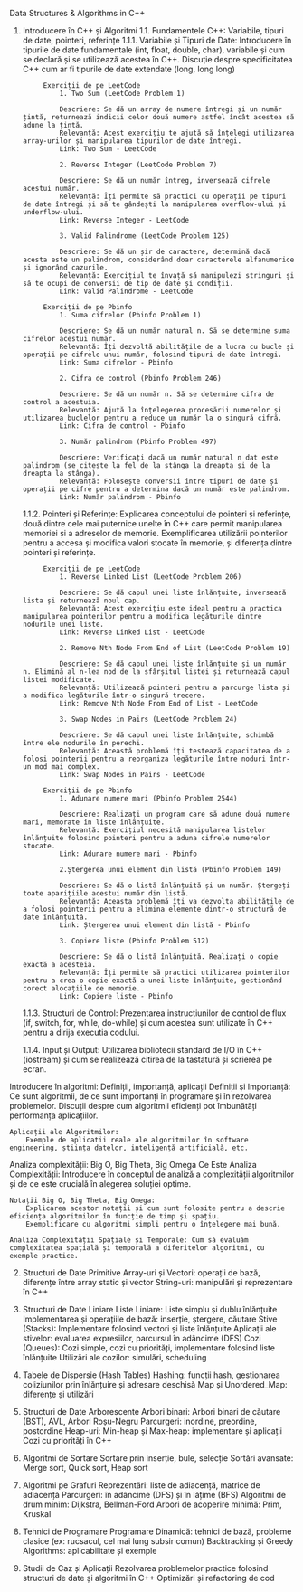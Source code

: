 Data Structures & Algorithms in C++

1. Introducere în C++ și Algoritmi
1.1. Fundamentele C++: Variabile, tipuri de date, pointeri, referințe
    1.1.1. Variabile și Tipuri de Date: 
            Introducere în tipurile de date fundamentale (int, float, double, char), variabile și cum se declară și se utilizează acestea în C++. 
            Discuție despre specificitatea C++ cum ar fi tipurile de date extendate (long, long long)

            Exerciții de pe LeetCode
                1. Two Sum (LeetCode Problem 1)

                Descriere: Se dă un array de numere întregi și un număr țintă, returnează indicii celor două numere astfel încât acestea să adune la țintă.
                Relevanță: Acest exercițiu te ajută să înțelegi utilizarea array-urilor și manipularea tipurilor de date întregi.
                Link: Two Sum - LeetCode
                
                2. Reverse Integer (LeetCode Problem 7)

                Descriere: Se dă un număr întreg, inversează cifrele acestui număr.
                Relevanță: Îți permite să practici cu operații pe tipuri de date întregi și să te gândești la manipularea overflow-ului și underflow-ului.
                Link: Reverse Integer - LeetCode
                
                3. Valid Palindrome (LeetCode Problem 125)

                Descriere: Se dă un șir de caractere, determină dacă acesta este un palindrom, considerând doar caracterele alfanumerice și ignorând cazurile.
                Relevanță: Exercițiul te învață să manipulezi stringuri și să te ocupi de conversii de tip de date și condiții.
                Link: Valid Palindrome - LeetCode
            
            Exerciții de pe Pbinfo
                1. Suma cifrelor (Pbinfo Problem 1)

                Descriere: Se dă un număr natural n. Să se determine suma cifrelor acestui număr.
                Relevanță: Îți dezvoltă abilitățile de a lucra cu bucle și operații pe cifrele unui număr, folosind tipuri de date întregi.
                Link: Suma cifrelor - Pbinfo
                
                2. Cifra de control (Pbinfo Problem 246)

                Descriere: Se dă un număr n. Să se determine cifra de control a acestuia.
                Relevanță: Ajută la înțelegerea procesării numerelor și utilizarea buclelor pentru a reduce un număr la o singură cifră.
                Link: Cifra de control - Pbinfo
                
                3. Număr palindrom (Pbinfo Problem 497)

                Descriere: Verificați dacă un număr natural n dat este palindrom (se citește la fel de la stânga la dreapta și de la dreapta la stânga).
                Relevanță: Folosește conversii între tipuri de date și operații pe cifre pentru a determina dacă un număr este palindrom.
                Link: Număr palindrom - Pbinfo


    1.1.2. Pointeri și Referințe: 
            Explicarea conceptului de pointeri și referințe, două dintre cele mai puternice unelte în C++ care permit manipularea memoriei și a adreselor de memorie. 
            Exemplificarea utilizării pointerilor pentru a accesa și modifica valori stocate în memorie, și diferența dintre pointeri și referințe.

            Exerciții de pe LeetCode
                1. Reverse Linked List (LeetCode Problem 206)

                Descriere: Se dă capul unei liste înlănțuite, inversează lista și returnează noul cap.
                Relevanță: Acest exercițiu este ideal pentru a practica manipularea pointerilor pentru a modifica legăturile dintre nodurile unei liste.
                Link: Reverse Linked List - LeetCode
                
                2. Remove Nth Node From End of List (LeetCode Problem 19)

                Descriere: Se dă capul unei liste înlănțuite și un număr n. Elimină al n-lea nod de la sfârșitul listei și returnează capul listei modificate.
                Relevanță: Utilizează pointeri pentru a parcurge lista și a modifica legăturile într-o singură trecere.
                Link: Remove Nth Node From End of List - LeetCode
                
                3. Swap Nodes in Pairs (LeetCode Problem 24)

                Descriere: Se dă capul unei liste înlănțuite, schimbă între ele nodurile în perechi.
                Relevanță: Această problemă îți testează capacitatea de a folosi pointerii pentru a reorganiza legăturile între noduri într-un mod mai complex.
                Link: Swap Nodes in Pairs - LeetCode
            
            Exerciții de pe Pbinfo
                1. Adunare numere mari (Pbinfo Problem 2544)

                Descriere: Realizați un program care să adune două numere mari, memorate în liste înlănțuite.
                Relevanță: Exercițiul necesită manipularea listelor înlănțuite folosind pointeri pentru a aduna cifrele numerelor stocate.
                Link: Adunare numere mari - Pbinfo
                
                2.Ștergerea unui element din listă (Pbinfo Problem 149)

                Descriere: Se dă o listă înlănțuită și un număr. Ștergeți toate aparițiile acestui număr din listă.
                Relevanță: Aceasta problemă îți va dezvolta abilitățile de a folosi pointerii pentru a elimina elemente dintr-o structură de date înlănțuită.
                Link: Ștergerea unui element din listă - Pbinfo
                
                3. Copiere liste (Pbinfo Problem 512)

                Descriere: Se dă o listă înlănțuită. Realizați o copie exactă a acesteia.
                Relevanță: Îți permite să practici utilizarea pointerilor pentru a crea o copie exactă a unei liste înlănțuite, gestionând corect alocațiile de memorie.
                Link: Copiere liste - Pbinfo

    1.1.3. Structuri de Control: 
            Prezentarea instrucțiunilor de control de flux (if, switch, for, while, do-while) și cum acestea sunt utilizate în C++ pentru a dirija executia codului.
    
    1.1.4. Input și Output: Utilizarea bibliotecii standard de I/O în C++ (iostream) și cum se realizează citirea de la tastatură și scrierea pe ecran.

Introducere în algoritmi: Definiții, importanță, aplicații
    Definiții și Importanță: 
        Ce sunt algoritmii, de ce sunt importanți în programare și în rezolvarea problemelor. 
        Discuții despre cum algoritmii eficienți pot îmbunătăți performanța aplicațiilor.
    
    Aplicații ale Algoritmilor: 
        Exemple de aplicatii reale ale algoritmilor în software engineering, știința datelor, inteligență artificială, etc.

Analiza complexității: Big O, Big Theta, Big Omega
    Ce Este Analiza Complexității: 
        Introducere în conceptul de analiză a complexității algoritmilor și de ce este crucială în alegerea soluției optime.
    
    Notații Big O, Big Theta, Big Omega: 
        Explicarea acestor notații și cum sunt folosite pentru a descrie eficiența algoritmilor în funcție de timp și spațiu. 
        Exemplificare cu algoritmi simpli pentru o înțelegere mai bună.

    Analiza Complexității Spațiale și Temporale: Cum să evaluăm complexitatea spațială și temporală a diferitelor algoritmi, cu exemple practice.


2. Structuri de Date Primitive
Array-uri și Vectori: operații de bază, diferențe între array static și vector
String-uri: manipulări și reprezentare în C++

3. Structuri de Date Liniare
Liste Liniare:
    Liste simplu și dublu înlănțuite
    Implementarea și operațiile de bază: inserție, ștergere, căutare
Stive (Stacks):
    Implementare folosind vectori și liste înlănțuite
    Aplicații ale stivelor: evaluarea expresiilor, parcursul în adâncime (DFS)
Cozi (Queues):
    Cozi simple, cozi cu priorități, implementare folosind liste înlănțuite
    Utilizări ale cozilor: simulări, scheduling

4. Tabele de Dispersie (Hash Tables)
Hashing: funcții hash, gestionarea coliziunilor prin înlănțuire și adresare deschisă
Map și Unordered_Map: diferențe și utilizări

5. Structuri de Date Arborescente
Arbori binari:
    Arbori binari de căutare (BST), AVL, Arbori Roșu-Negru
    Parcurgeri: inordine, preordine, postordine
Heap-uri:
    Min-heap și Max-heap: implementare și aplicații
    Cozi cu priorități în C++

6. Algoritmi de Sortare
Sortare prin inserție, bule, selecție
Sortări avansate: Merge sort, Quick sort, Heap sort

7. Algoritmi pe Grafuri
Reprezentări: liste de adiacență, matrice de adiacență
Parcurgeri: în adâncime (DFS) și în lățime (BFS)
Algoritmi de drum minim: Dijkstra, Bellman-Ford
Arbori de acoperire minimă: Prim, Kruskal

8. Tehnici de Programare
Programare Dinamică: tehnici de bază, probleme clasice (ex: rucsacul, cel mai lung subsir comun)
Backtracking și Greedy Algorithms: aplicabilitate și exemple

9. Studii de Caz și Aplicații
Rezolvarea problemelor practice folosind structuri de date și algoritmi în C++
Optimizări și refactoring de cod